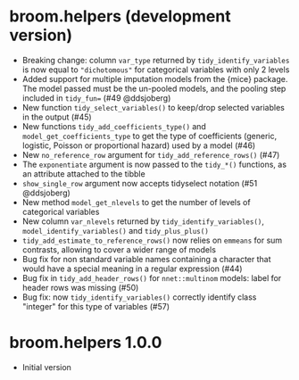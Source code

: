 # broom.helpers (development version)

* Breaking change: column `var_type` returned by `tidy_identify_variables`
  is now equal to `"dichotomous"` for categorical variables with only
  2 levels
* Added support for multiple imputation models from the {mice} 
  package. The model passed must be the un-pooled models, and the 
  pooling step included in `tidy_fun=` (#49 @ddsjoberg) 
* New function `tidy_select_variables()` to keep/drop
  selected variables in the output (#45)
* New functions `tidy_add_coefficients_type()` and 
  `model_get_coefficients_type` to get the type of coefficients
  (generic, logistic, Poisson or proportional hazard) used
  by a model (#46)
* New `no_reference_row` argument for `tidy_add_reference_rows()` (#47)
* The `exponentiate` argument is now passed to the `tidy_*()`
  functions, as an attribute attached to the tibble
* `show_single_row` argument now accepts tidyselect notation (#51 @ddsjoberg)
* New method `model_get_nlevels` to get the number of levels of categorical variables
* New column `var_nlevels` returned by `tidy_identify_variables()`,
  `model_identify_variables()` and `tidy_plus_plus()`
* `tidy_add_estimate_to_reference_rows()` now relies on `emmeans` for
  sum contrasts, allowing to cover a wider range of models
* Bug fix for non standard variable names containing
  a character that would have a special meaning in
  a regular expression (#44)
* Bug fix in `tidy_add_header_rows()` for `nnet::multinom` models:
  label for header rows was missing (#50)
* Bug fix: now `tidy_identify_variables()` correctly identify class "integer"
  for this type of variables (#57)

# broom.helpers 1.0.0

* Initial version

